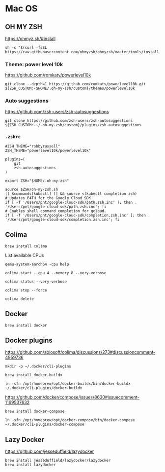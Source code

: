 # Mac OS

## OH MY ZSH

https://ohmyz.sh/#install

```shell
sh -c "$(curl -fsSL https://raw.githubusercontent.com/ohmyzsh/ohmyzsh/master/tools/install.sh)"
```

### Theme: power level 10k

https://github.com/romkatv/powerlevel10k

```shell
git clone --depth=1 https://github.com/romkatv/powerlevel10k.git ${ZSH_CUSTOM:-$HOME/.oh-my-zsh/custom}/themes/powerlevel10k
```

### Auto suggestions

https://github.com/zsh-users/zsh-autosuggestions

```shell
git clone https://github.com/zsh-users/zsh-autosuggestions ${ZSH_CUSTOM:-~/.oh-my-zsh/custom}/plugins/zsh-autosuggestions
```

### `.zshrc`

```shell
#ZSH_THEME="robbyrussell"
ZSH_THEME="powerlevel10k/powerlevel10k"

plugins=( 
    git
    zsh-autosuggestions
)

export ZSH="$HOME/.oh-my-zsh"

source $ZSH/oh-my-zsh.sh
[[ $commands[kubectl] ]] && source <(kubectl completion zsh)
# Updates PATH for the Google Cloud SDK.
if [ -f '/Users/pnt/google-cloud-sdk/path.zsh.inc' ]; then . '/Users/pnt/google-cloud-sdk/path.zsh.inc'; fi
# Enables shell command completion for gcloud.
if [ -f '/Users/pnt/google-cloud-sdk/completion.zsh.inc' ]; then . '/Users/pnt/google-cloud-sdk/completion.zsh.inc'; fi
```

## Colima

```shell
brew install colima
```

List available CPUs
```shell
qemu-system-aarch64 -cpu help
```

```shell
colima start --cpu 4 --memory 8 --very-verbose
```

```shell
colima status --very-verbose
```

```shell
colima stop --force
```

```shell
colima delete
```

## Docker

```shell
brew install docker
```

## Docker plugins

https://github.com/abiosoft/colima/discussions/273#discussioncomment-4959736

```shell
mkdir -p ~/.docker/cli-plugins
```

```shell
brew install docker-buildx
```

```shell
ln -sfn /opt/homebrew/opt/docker-buildx/bin/docker-buildx ~/.docker/cli-plugins/docker-buildx
```

https://github.com/docker/compose/issues/8630#issuecomment-1169537632

```shell
brew install docker-compose
```

```shell
ln -sfn /opt/homebrew/opt/docker-compose/bin/docker-compose ~/.docker/cli-plugins/docker-compose
```

## Lazy Docker

https://github.com/jesseduffield/lazydocker

```shell
brew install jesseduffield/lazydocker/lazydocker
brew install lazydocker
```

